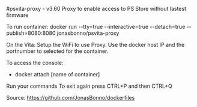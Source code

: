#psvita-proxy - v3.60
Proxy to enable access to PS Store without lastest firmware

To run container: docker run --tty=true --interactive=true --detach=true --publish=8080:8080 jonasbonno/psvita-proxy

On the Vita: Setup the WiFi to use Proxy. Use the docker host IP and the portnumber to selected for the container.

To access the console: 
- docker attach [name of container]

Run your commands
To exit again press CTRL+P and then CTRL+Q

Source: https://github.com/JonasBonno/dockerfiles
